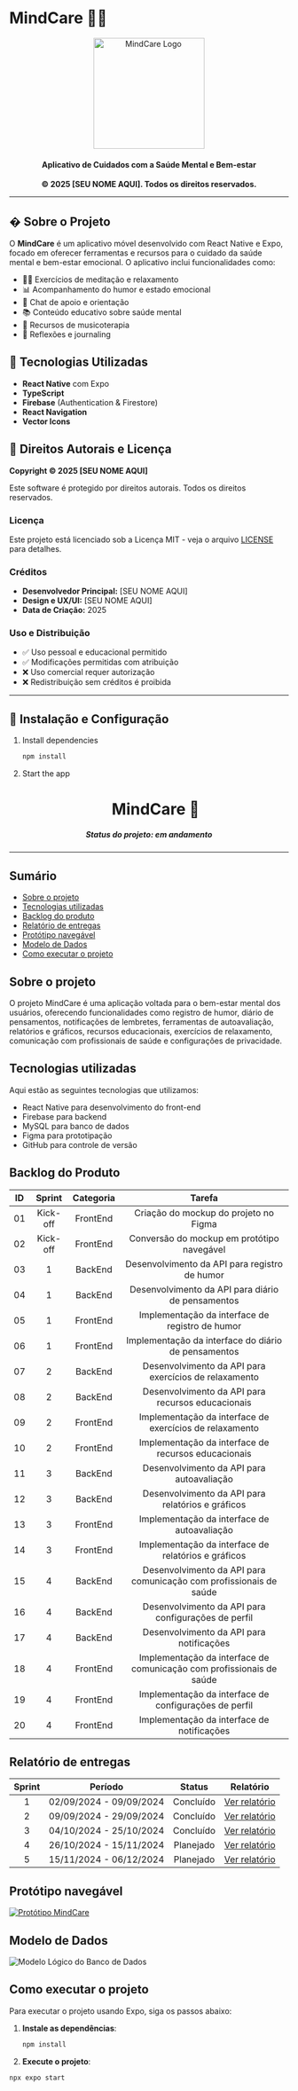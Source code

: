 # MindCare 🧠💚

<p align="center">
  <img src="./assets/images/LogoMindCare.png" alt="MindCare Logo" width="200"/>
</p>

<h4 align="center">Aplicativo de Cuidados com a Saúde Mental e Bem-estar</h4>

<p align="center">
  <strong>© 2025 [SEU NOME AQUI]. Todos os direitos reservados.</strong>
</p>

---

## � Sobre o Projeto

O **MindCare** é um aplicativo móvel desenvolvido com React Native e Expo, focado em oferecer ferramentas e recursos para o cuidado da saúde mental e bem-estar emocional. O aplicativo inclui funcionalidades como:

- 🧘‍♀️ Exercícios de meditação e relaxamento
- 📊 Acompanhamento do humor e estado emocional
- 💬 Chat de apoio e orientação
- 📚 Conteúdo educativo sobre saúde mental
- 🎵 Recursos de musicoterapia
- 📝 Reflexões e journaling

## 🚀 Tecnologias Utilizadas

- **React Native** com Expo
- **TypeScript**
- **Firebase** (Authentication & Firestore)
- **React Navigation**
- **Vector Icons**

## 📄 Direitos Autorais e Licença

**Copyright © 2025 [SEU NOME AQUI]**

Este software é protegido por direitos autorais. Todos os direitos reservados.

### Licença
Este projeto está licenciado sob a Licença MIT - veja o arquivo [LICENSE](LICENSE) para detalhes.

### Créditos
- **Desenvolvedor Principal:** [SEU NOME AQUI]
- **Design e UX/UI:** [SEU NOME AQUI]
- **Data de Criação:** 2025

### Uso e Distribuição
- ✅ Uso pessoal e educacional permitido
- ✅ Modificações permitidas com atribuição
- ❌ Uso comercial requer autorização
- ❌ Redistribuição sem créditos é proibida

---

## 🔧 Instalação e Configuração

1. Install dependencies

   ```bash
   npm install
   ```

2. Start the app<h1 align="center">MindCare 🎯</h1>
<H5 align="center"> Status do projeto: em andamento </H5>

<hr> 

## Sumário

- [Sobre o projeto](#Sobre-o-projeto)
- [Tecnologias utilizadas](#Tecnologias-utilizadas)
- [Backlog do produto](#Backlog-do-produto)
- [Relatório de entregas](#Relatório-de-entregas)
- [Protótipo navegável](#Protótipo-navegável)
- [Modelo de Dados](#Modelo-de-Dados)
- [Como executar o projeto](#Como-executar-o-projeto)

## Sobre o projeto

O projeto MindCare é uma aplicação voltada para o bem-estar mental dos usuários, oferecendo funcionalidades como registro de humor, diário de pensamentos, notificações de lembretes, ferramentas de autoavaliação, relatórios e gráficos, recursos educacionais, exercícios de relaxamento, comunicação com profissionais de saúde e configurações de privacidade.

## Tecnologias utilizadas

Aqui estão as seguintes tecnologias que utilizamos:
- React Native para desenvolvimento do front-end
- Firebase para backend
- MySQL para banco de dados
- Figma para prototipação
- GitHub para controle de versão

## Backlog do Produto

| ID  | Sprint | Categoria | Tarefa |
|:---:|:------:|:---------:|:------:|
| 01  | Kick-off      | FrontEnd  | Criação do mockup do projeto no Figma |    
| 02  | Kick-off      | FrontEnd  | Conversão do mockup em protótipo navegável | 
| 03  | 1      | BackEnd   | Desenvolvimento da API para registro de humor | 
| 04  | 1      | BackEnd   | Desenvolvimento da API para diário de pensamentos | 
| 05  | 1      | FrontEnd  | Implementação da interface de registro de humor | 
| 06  | 1      | FrontEnd  | Implementação da interface do diário de pensamentos | 
| 07  | 2      | BackEnd   | Desenvolvimento da API para exercícios de relaxamento |
| 08  | 2      | BackEnd   | Desenvolvimento da API para recursos educacionais | 
| 09  | 2      | FrontEnd  | Implementação da interface de exercícios de relaxamento | 
| 10  | 2      | FrontEnd  | Implementação da interface de recursos educacionais |  
| 11  | 3      | BackEnd   | Desenvolvimento da API para autoavaliação | 
| 12  | 3      | BackEnd   | Desenvolvimento da API para relatórios e gráficos | 
| 13  | 3      | FrontEnd  | Implementação da interface de autoavaliação |
| 14  | 3      | FrontEnd  | Implementação da interface de relatórios e gráficos |
| 15  | 4      | BackEnd   | Desenvolvimento da API para comunicação com profissionais de saúde | 
| 16  | 4      | BackEnd   | Desenvolvimento da API para configurações de perfil | 
| 17  | 4      | BackEnd   | Desenvolvimento da API para notificações | 
| 18  | 4      | FrontEnd  | Implementação da interface de comunicação com profissionais de saúde | 
| 19  | 4      | FrontEnd  | Implementação da interface de configurações de perfil |
| 20  | 4      | FrontEnd  | Implementação da interface de notificações |  

## Relatório de entregas

| Sprint | Período | Status | Relatório |
|:-----:|:----------:|:---------:|:---------:|
| 1 | 02/09/2024 - 09/09/2024 | Concluído | [Ver relatório](#Kick-off)|
| 2 | 09/09/2024 - 29/09/2024 | Concluído | [Ver relatório](https://github.com/Katianefatec/MindCare/tree/sprint-1)|
| 3 | 04/10/2024 - 25/10/2024 | Concluído | [Ver relatório](https://github.com/Katianefatec/MindCare/tree/sprint-2)| 
| 4 | 26/10/2024 - 15/11/2024 | Planejado | [Ver relatório](#Sprint-3)|
| 5 | 15/11/2024 - 06/12/2024 | Planejado | [Ver relatório](#Sprint-4)|

## Protótipo navegável

[![Protótipo MindCare](doc/assets/prototipo.jpg)](https://www.figma.com/proto/gaXVVA2U5GE9fN5eV7eZlH/MindCare?node-id=202-4&node-type=FRAME&t=VeZMjJBzqGrUvI4Y-1&scaling=scale-down&content-scaling=fixed&page-id=0%3A1&starting-point-node-id=223%3A58)

## Modelo de Dados

<img src="/doc/assets/modeloLogico.jpg" alt="Modelo Lógico do Banco de Dados">

## Como executar o projeto

Para executar o projeto usando Expo, siga os passos abaixo:

1. **Instale as dependências**:

   ```bash
   npm install

2.  **Execute o projeto**:

   ```bash
   npx expo start




  